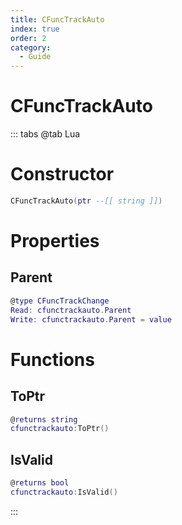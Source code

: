 ```yaml
---
title: CFuncTrackAuto
index: true
order: 2
category:
  - Guide
---
```


# CFuncTrackAuto

::: tabs
@tab Lua
# Constructor
```lua
CFuncTrackAuto(ptr --[[ string ]])
```
# Properties
## Parent 
```lua
@type CFuncTrackChange
Read: cfunctrackauto.Parent
Write: cfunctrackauto.Parent = value
```
# Functions
## ToPtr
```lua
@returns string
cfunctrackauto:ToPtr()
```
## IsValid
```lua
@returns bool
cfunctrackauto:IsValid()
```

:::